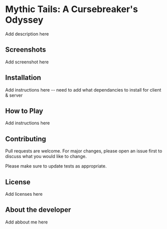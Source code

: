 # Mythic Tails: A Cursebreaker's Odyssey

Add description here

## Screenshots

Add screenshot here

## Installation

Add instructions here -- need to add what dependancies to install for client & server 

## How to Play

Add instructions here

## Contributing

Pull requests are welcome. For major changes, please open an issue first
to discuss what you would like to change.

Please make sure to update tests as appropriate.

## License

Add licenses here

## About the developer

Add abbout me here


